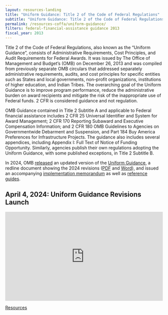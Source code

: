 ```yaml
---
layout: resources-landing
title: "Uniform Guidance: Title 2 of the Code of Federal Regulations"
subtitle: "Uniform Guidance: Title 2 of the Code of Federal Regulations"
permalink: /resources-coffa/uniform-guidance/
filters: federal-financial-assistance guidance 2013
fiscal_year: 2013
---
```


Title 2 of the Code of Federal Regulations, also known as the “Uniform Guidance”, consists of Administrative Requirements, Cost Principles, and Audit Requirements for Federal Awards. It was issued by The Office of Management and Budget’s (OMB) on December 26, 2013 and was compiled from previously separate OMB circulars that addressed separately administrative requirements, audits, and cost principles for specific entities such as States and local governments, non-profit organizations, institutions of higher education, and Indian Tribes. The overarching goal of the Uniform Guidance is to improve program performance, reduce the administrative burden on award recipients and mitigate the risk of the inappropriate use of Federal funds. 2 CFR is considered guidance and not regulation.

OMB Guidance contained in Title 2 Subtitle A and applicable to Federal financial assistance includes 2 CFR 25 Universal Identifier and System for Award Management; 2 CFR 170 Reporting Subaward and Executive Compensation Information; and 2 CFR 180 OMB Guidelines to Agencies on Governmentwide Debarment and Suspension, and Part 184 Buy America Preferences for Infrastructure Projects. The guidance also includes several appendices, including Appendix I: Full Text of Notice of Funding Opportunity.  Similarly, agencies publish their own regulations adopting the Uniform Guidance, with some published exceptions, in Title 2 Subtitle B.

In 2024, OMB <a href="{{site.baseurl}}/assets/files/Final 2 CFR Guidance - 4.3.2024 - Pre-Publication Version.pdf" aria-label="Pre-publication Version">released</a> an updated version of the <a href="https://www.federalregister.gov/documents/2024/04/22/2024-07496/guidance-for-federal-financial-assistance" target="_blank">Uniform Guidance</a>, a redline document showing the 2024 revisions (<a href="{{site.baseurl}}/assets/files/2 CFR Revisions 2024 Redline.pdf" aria-label="2 CFR Revisions 2024 Redline PDF version">PDF</a> and <a href="{{site.baseurl}}/assets/files/2 CFR Revisions 2024 Redline.docx" aria-label="2 CFR Revisions 2024 Redline Word version">Word</a>), and issued an accompanying <a href="https://www.whitehouse.gov/wp-content/uploads/2024/04/M-24-11-Revisions-to-2-CFR.pdf" target="_blank">implementation memorandum</a> as well as <a href="{{site.baseurl}}/assets/files/Uniform Guidance _Reference Guides FINAL 4-2024.pdf">reference guides</a>.

<h2>April 4, 2024: Uniform Guidance Revisions Launch</h2>
<div style="padding:56.25% 0 0 0;position:relative;"><iframe src="https://player.vimeo.com/video/935454224?h=5962b7e124&amp;badge=0&amp;autopause=0&amp;player_id=0&amp;app_id=58479" frameborder="0" allow="autoplay; fullscreen; picture-in-picture; clipboard-write" style="position:absolute;top:0;left:0;width:100%;height:100%;" title="OMB Announces Release of the 2024 Uniform Grants Guidance"></iframe></div><script src="https://player.vimeo.com/api/player.js"></script>

<a class="padding-y-105 padding-x-4 margin-top-1 text-no-underline text-white margin-bottom-1 usa-button bg-yellow border-0 padding-1" href="{{site.baseurl}}/resources/#focus_area=*&sub_focus_area=*&type=.guidance&source=*&fiscal_year=*" aria-label="Guidance related resources">Resources</a>
